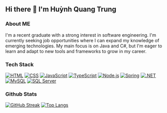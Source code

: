 ## Hi there 👋 I'm Huỳnh Quang Trung

### About ME

I'm a recent graduate with a strong interest in software engineering. I'm currently seeking job opportunities where I can expand my knowledge of emerging technologies. My main focus is on Java and C#, but I'm eager to learn and adapt to new tools and frameworks to grow in my career.

### Tech Stack

[![HTML](https://img.shields.io/badge/HTML5-E34F26?style=for-the-badge&logo=html5&logoColor=white)](https://developer.mozilla.org/en-US/docs/Web/HTML)
[![CSS](https://img.shields.io/badge/CSS3-1572B6?style=for-the-badge&logo=css3&logoColor=white)](https://developer.mozilla.org/en-US/docs/Web/CSS)
[![JavaScript](https://img.shields.io/badge/JavaScript-F7DF1E?style=for-the-badge&logo=javascript&logoColor=black)](https://developer.mozilla.org/en-US/docs/Web/JavaScript)
[![TypeScript](https://img.shields.io/badge/TypeScript-3178C6?style=for-the-badge&logo=typescript&logoColor=white)](https://www.typescriptlang.org/)
[![Node.js](https://img.shields.io/badge/Node.js-339933?style=for-the-badge&logo=nodedotjs&logoColor=white)](https://nodejs.org)
[![Spring](https://img.shields.io/badge/Spring-6DB33F?style=for-the-badge&logo=spring&logoColor=white)](https://spring.io/)
[![.NET](https://img.shields.io/badge/.NET-512BD4?style=for-the-badge&logo=dotnet&logoColor=white)](https://dotnet.microsoft.com/)
[![MySQL](https://img.shields.io/badge/MySQL-4479A1?style=for-the-badge&logo=mysql&logoColor=white)](https://www.mysql.com/)
[![SQL Server](https://img.shields.io/badge/Microsoft_SQL_Server-CC2927?style=for-the-badge&logo=microsoft-sql-server&logoColor=white)](https://www.microsoft.com/en-us/sql-server)

### Github Stats

[![GitHub Streak](https://streak-stats.demolab.com?user=hqtrung01Yuk&theme=catppuccin-macchiato&date_format=j%2Fn%5B%2FY%5D)](https://git.io/streak-stats)
[![Top Langs](https://github-readme-stats.vercel.app/api/top-langs/?username=hqtrung01Yuk&theme=dracula&layout=compact&langs_count=6&exclude=html,css&border_color=2e4058)](https://github.com/hqtrung01Yuk)
